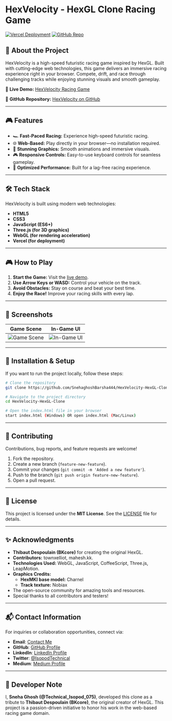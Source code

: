 # HexVelocity - HexGL Clone Racing Game

[![Vercel Deployment](https://img.shields.io/badge/Deployed%20on-Vercel-blue.svg)](https://hexvelocity-hexgl-clone-racing-game.vercel.app/)
[![GitHub Repo](https://img.shields.io/badge/GitHub-Repository-blue?logo=github)](https://github.com/SnehaghoshBarsha444/HexVelocity-HexGL-Clone)

## 🚀 About the Project
HexVelocity is a high-speed futuristic racing game inspired by HexGL. Built with cutting-edge web technologies, this game delivers an immersive racing experience right in your browser. Compete, drift, and race through challenging tracks while enjoying stunning visuals and smooth gameplay.

🔗 **Live Demo:** [HexVelocity Racing Game](https://hexvelocity-hexgl-clone-racing-game.vercel.app/)

🔗 **GitHub Repository:** [HexVelocity on GitHub](https://github.com/SnehaghoshBarsha444/HexVelocity-HexGL-Clone)

---

## 🎮 Features
- 🏎️ **Fast-Paced Racing:** Experience high-speed futuristic racing.
- 🌐 **Web-Based:** Play directly in your browser—no installation required.
- 🎨 **Stunning Graphics:** Smooth animations and immersive visuals.
- 🎮 **Responsive Controls:** Easy-to-use keyboard controls for seamless gameplay.
- 🚀 **Optimized Performance:** Built for a lag-free racing experience.

---

## 🛠️ Tech Stack
HexVelocity is built using modern web technologies:
- **HTML5**
- **CSS3**
- **JavaScript (ES6+)**
- **Three.js (for 3D graphics)**
- **WebGL (for rendering acceleration)**
- **Vercel (for deployment)**

---

## 🎮 How to Play
1. **Start the Game:** Visit the [live demo](https://hexvelocity-hexgl-clone-racing-game.vercel.app/).
2. **Use Arrow Keys or WASD:** Control your vehicle on the track.
3. **Avoid Obstacles:** Stay on course and beat your best time.
4. **Enjoy the Race!** Improve your racing skills with every lap.

---

## 📸 Screenshots
| Game Scene | In-Game UI |
|------------|------------|
| ![Game Scene](https://via.placeholder.com/400x250?text=Game+Screenshot) | ![In-Game UI](https://via.placeholder.com/400x250?text=In-Game+UI) |

---

## 📌 Installation & Setup
If you want to run the project locally, follow these steps:

```bash
# Clone the repository
git clone https://github.com/SnehaghoshBarsha444/HexVelocity-HexGL-Clone.git

# Navigate to the project directory
cd HexVelocity-HexGL-Clone

# Open the index.html file in your browser
start index.html (Windows) OR open index.html (Mac/Linux)
```

---

## 🤝 Contributing
Contributions, bug reports, and feature requests are welcome!
1. Fork the repository.
2. Create a new branch (`feature-new-feature`).
3. Commit your changes (`git commit -m 'Added a new feature'`).
4. Push to the branch (`git push origin feature-new-feature`).
5. Open a pull request.

---

## 📜 License
This project is licensed under the **MIT License**. See the [LICENSE](LICENSE) file for details.

---

## ✨ Acknowledgments
- **Thibaut Despoulain (BKcore)** for creating the original HexGL.
- **Contributors:** townxelliot, mahesh.kk.
- **Technologies Used:** WebGL, JavaScript, CoffeeScript, Three.js, LeapMotion.
- **Graphics Credits:**
  - **HexMKI base model:** Charnel
  - **Track texture:** Nobiax
- The open-source community for amazing tools and resources.
- Special thanks to all contributors and testers!

---

## 📬 **Contact Information**  

For inquiries or collaboration opportunities, connect via: 
- **Email**: [Contact Me](mailto:miss.webdesigner0013@gmail.com)
- **GitHub**: [GitHub Profile](https://github.com/SnehaghoshBarsha444)
- **LinkedIn**: [LinkedIn Profile](https://www.linkedin.com/in/sneha-ghosh-technical-isopod075/)
- **Twitter**: [@IsopodTechnical](https://x.com/IsopodTechnical)  
- **Medium**: [Medium Profile](https://medium.com/@Technical_Isopod_075)


---

## 📜 Developer Note
I, **Sneha Ghosh (@Technical_Isopod_075)**, developed this clone as a tribute to **Thibaut Despoulain (BKcore)**, the original creator of HexGL. This project is a passion-driven initiative to honor his work in the web-based racing game domain.
